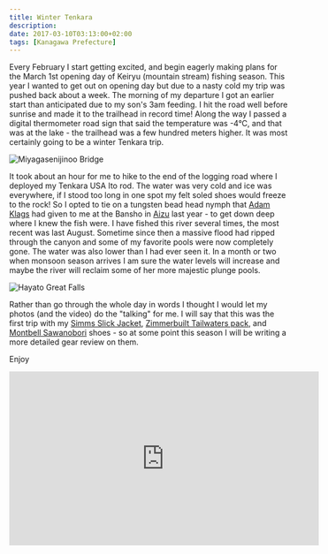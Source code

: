 ```yaml
---
title: Winter Tenkara
description: 
date: 2017-03-10T03:13:00+02:00
tags: [Kanagawa Prefecture]
---
```

<div class=“text-lg m-2”>
<p class="mb-2">Every February I start getting excited, and begin eagerly making plans for the March 1st opening day of Keiryu (mountain stream) fishing season. This year I wanted to get out on opening day but due to a nasty cold my trip was pushed back about a week. The morning of my departure I got an earlier start than anticipated due to my son's 3am feeding. I hit the road well before sunrise and made it to the trailhead in record time! Along the way I passed a digital thermometer road sign that said the temperature was -4°C, and that was at the lake - the trailhead was a few hundred meters higher. It was most certainly going to be a winter Tenkara trip.</p>

<img class="w-8/12 rounded-lg shadow-lg mx-auto" src="https://fallfish-tenkara-images.s3-us-west-1.amazonaws.com/FfT+-+Winter+Tenkara/tanzawa+mountains-winter+tenkara-tenkara-keiryu-kebari-sebata+san-sugegasa-lake+miyagase-bridge.jpg" alt="Miyagasenijinoo Bridge" />

<p class="mt-2 mb-2">It took about an hour for me to hike to the end of the logging road where I deployed my Tenkara USA Ito rod. The water was very cold and ice was everywhere, if I stood too long in one spot my felt soled shoes would freeze to the rock! So I opted to tie on a tungsten bead head nymph that <a href="https://rockandriffle.blogspot.jp" target="_blank" rel="noopener noreferrer" class="text-red-500 hover:bg-red-500 hover:text-white">Adam Klags</a> had given to me at the Bansho in <a href="https://www.fallfishtenkara.com/exploring-aizu/" target="_blank" rel="noopener noreferrer" class="text-red-500 hover:bg-red-500 hover:text-white">Aizu</a> last year - to get down deep where I knew the fish were. I have fished this river several times, the most recent was last August. Sometime since then a massive flood had ripped through the canyon and some of my favorite pools were now completely gone. The water was also lower than I had ever seen it. In a month or two when monsoon season arrives I am sure the water levels will increase and maybe the river will reclaim some of her more majestic plunge pools.</p>

<img class="w-8/12 rounded-lg shadow-lg mx-auto" src="https://fallfish-tenkara-images.s3-us-west-1.amazonaws.com/FfT+-+Winter+Tenkara/tanzawa+mountains-winter+tenkara-tenkara-keiryu-kebari-sebata+san-sugegasa-lake+miyagase-high+above+the+river.jpg" alt="Hayato Great Falls" />

<p class="mt-2 mb-2">Rather than go through the whole day in words I thought I would let my photos (and the video) do the "talking" for me. I will say that this was the first trip with my <a href="https://www.simmsfishing.com/slick-jacket.html" target="_blank" rel="noopener noreferrer" class="text-red-500 hover:bg-red-500 hover:text-white">Simms Slick Jacket</a>, <a href="https://www.zimmerbuilt.com/store/p34/TailWater_Pack.html" target="_blank" rel="noopener noreferrer" class="text-red-500 hover:bg-red-500 hover:text-white">Zimmerbuilt Tailwaters pack</a>, and <a href="https://webshop.montbell.jp/goods/disp.php?product_id=1125323" target="_blank" rel="noopener noreferrer" class="text-red-500 hover:bg-red-500 hover:text-white">Montbell Sawanobori</a> shoes - so at some point this season I will be writing a more detailed gear review on them.</p>

<p class="mt-2 mb-2">Enjoy</p>

<center><iframe src="https://www.youtube.com/embed/_YCI_6hE7Mk?ecver=1" width="560" height="315" frameborder="0" allowfullscreen="allowfullscreen"></iframe></center></p>
</div>